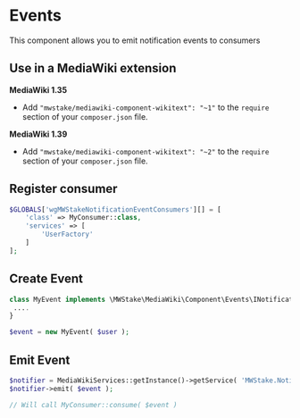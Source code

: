 # Events

This component allows you to emit notification events to consumers

## Use in a MediaWiki extension

**MediaWiki 1.35**

- Add `"mwstake/mediawiki-component-wikitext": "~1"` to the `require` section of your `composer.json` file.

**MediaWiki 1.39**

- Add `"mwstake/mediawiki-component-wikitext": "~2"` to the `require` section of your `composer.json` file.

## Register consumer

```php
$GLOBALS['wgMWStakeNotificationEventConsumers'][] = [
	'class' => MyConsumer::class,
	'services' => [
		'UserFactory'
	]
];
```

## Create Event

```php
class MyEvent implements \MWStake\MediaWiki\Component\Events\INotificationEvent {
 ....
}

$event = new MyEvent( $user );
```


## Emit Event

```php
$notifier = MediaWikiServices::getInstance()->getService( 'MWStake.Notifier' );
$notifier->emit( $event );

// Will call MyConsumer::consume( $event )
```

